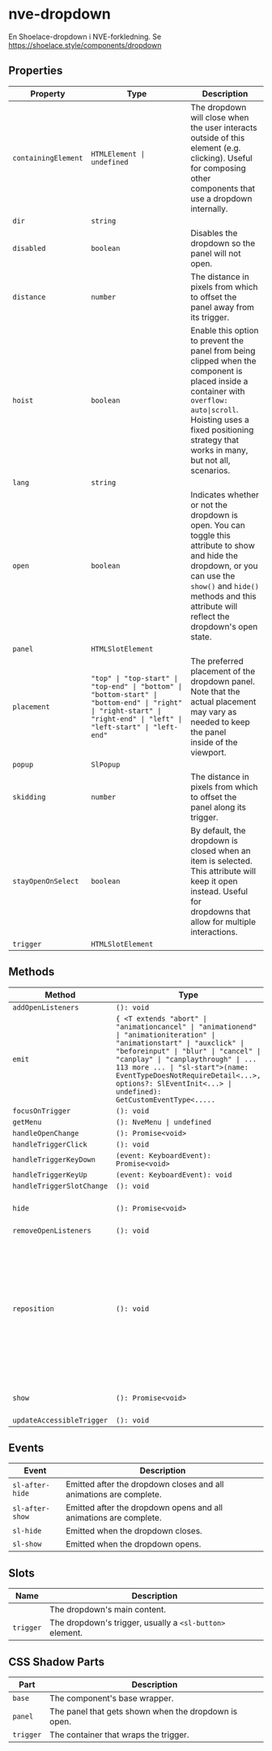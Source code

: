 # nve-dropdown

En Shoelace-dropdown i NVE-forkledning.
Se https://shoelace.style/components/dropdown

## Properties

| Property            | Type                                             | Description                                      |
|---------------------|--------------------------------------------------|--------------------------------------------------|
| `containingElement` | `HTMLElement \| undefined`                       | The dropdown will close when the user interacts outside of this element (e.g. clicking). Useful for composing other<br />components that use a dropdown internally. |
| `dir`               | `string`                                         |                                                  |
| `disabled`          | `boolean`                                        | Disables the dropdown so the panel will not open. |
| `distance`          | `number`                                         | The distance in pixels from which to offset the panel away from its trigger. |
| `hoist`             | `boolean`                                        | Enable this option to prevent the panel from being clipped when the component is placed inside a container with<br />`overflow: auto\|scroll`. Hoisting uses a fixed positioning strategy that works in many, but not all, scenarios. |
| `lang`              | `string`                                         |                                                  |
| `open`              | `boolean`                                        | Indicates whether or not the dropdown is open. You can toggle this attribute to show and hide the dropdown, or you<br />can use the `show()` and `hide()` methods and this attribute will reflect the dropdown's open state. |
| `panel`             | `HTMLSlotElement`                                |                                                  |
| `placement`         | `"top" \| "top-start" \| "top-end" \| "bottom" \| "bottom-start" \| "bottom-end" \| "right" \| "right-start" \| "right-end" \| "left" \| "left-start" \| "left-end"` | The preferred placement of the dropdown panel. Note that the actual placement may vary as needed to keep the panel<br />inside of the viewport. |
| `popup`             | `SlPopup`                                        |                                                  |
| `skidding`          | `number`                                         | The distance in pixels from which to offset the panel along its trigger. |
| `stayOpenOnSelect`  | `boolean`                                        | By default, the dropdown is closed when an item is selected. This attribute will keep it open instead. Useful for<br />dropdowns that allow for multiple interactions. |
| `trigger`           | `HTMLSlotElement`                                |                                                  |

## Methods

| Method                    | Type                                             | Description                                      |
|---------------------------|--------------------------------------------------|--------------------------------------------------|
| `addOpenListeners`        | `(): void`                                       |                                                  |
| `emit`                    | `{ <T extends "abort" \| "animationcancel" \| "animationend" \| "animationiteration" \| "animationstart" \| "auxclick" \| "beforeinput" \| "blur" \| "cancel" \| "canplay" \| "canplaythrough" \| ... 113 more ... \| "sl-start">(name: EventTypeDoesNotRequireDetail<...>, options?: SlEventInit<...> \| undefined): GetCustomEventType<.....` | Emits a custom event with more convenient defaults. |
| `focusOnTrigger`          | `(): void`                                       |                                                  |
| `getMenu`                 | `(): NveMenu \| undefined`                       |                                                  |
| `handleOpenChange`        | `(): Promise<void>`                              |                                                  |
| `handleTriggerClick`      | `(): void`                                       |                                                  |
| `handleTriggerKeyDown`    | `(event: KeyboardEvent): Promise<void>`          |                                                  |
| `handleTriggerKeyUp`      | `(event: KeyboardEvent): void`                   |                                                  |
| `handleTriggerSlotChange` | `(): void`                                       |                                                  |
| `hide`                    | `(): Promise<void>`                              | Hides the dropdown panel                         |
| `removeOpenListeners`     | `(): void`                                       |                                                  |
| `reposition`              | `(): void`                                       | Instructs the dropdown menu to reposition. Useful when the position or size of the trigger changes when the menu<br />is activated. |
| `show`                    | `(): Promise<void>`                              | Shows the dropdown panel.                        |
| `updateAccessibleTrigger` | `(): void`                                       |                                                  |

## Events

| Event           | Description                                      |
|-----------------|--------------------------------------------------|
| `sl-after-hide` | Emitted after the dropdown closes and all animations are complete. |
| `sl-after-show` | Emitted after the dropdown opens and all animations are complete. |
| `sl-hide`       | Emitted when the dropdown closes.                |
| `sl-show`       | Emitted when the dropdown opens.                 |

## Slots

| Name      | Description                                      |
|-----------|--------------------------------------------------|
|           | The dropdown's main content.                     |
| `trigger` | The dropdown's trigger, usually a `<sl-button>` element. |

## CSS Shadow Parts

| Part      | Description                                      |
|-----------|--------------------------------------------------|
| `base`    | The component's base wrapper.                    |
| `panel`   | The panel that gets shown when the dropdown is open. |
| `trigger` | The container that wraps the trigger.            |
